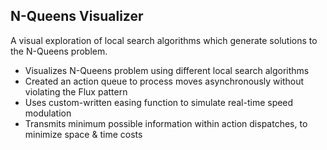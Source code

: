 ## N-Queens Visualizer

A visual exploration of local search algorithms which generate solutions to the N-Queens problem.





* Visualizes N-Queens problem using different local search algorithms
* Created an action queue to process moves asynchronously without violating the Flux pattern
* Uses custom-written easing function to simulate real-time speed modulation
* Transmits minimum possible information within action dispatches, to minimize space & time costs



